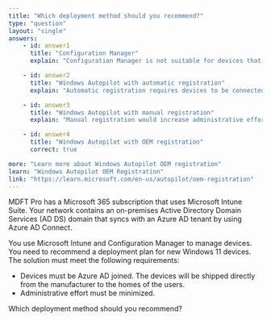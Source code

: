 ```yaml
---
title: "Which deployment method should you recommend?"
type: "question"
layout: "single"
answers:
    - id: answer1
      title: "Configuration Manager"
      explain: "Configuration Manager is not suitable for devices that are shipped directly to users' homes."

    - id: answer2
      title: "Windows Autopilot with automatic registration"
      explain: "Automatic registration requires devices to be connected to the corporate network, but the devices will be shipped directly from the manufacturer to the homes of the users."

    - id: answer3
      title: "Windows Autopilot with manual registration"
      explain: "Manual registration would increase administrative effort."

    - id: answer4
      title: "Windows Autopilot with OEM registration"
      correct: true

more: "Learn more about Windows Autopilot OEM registration"
learn: "Windows Autopilot OEM Registration"
link: "https://learn.microsoft.com/en-us/autopilot/oem-registration"
---
```

MDFT Pro has a Microsoft 365 subscription that uses Microsoft Intune Suite. Your network contains an on-premises Active Directory Domain Services (AD DS) domain that syncs with an Azure AD tenant by using Azure AD Connect.

You use Microsoft Intune and Configuration Manager to manage devices. You need to recommend a deployment plan for new Windows 11 devices. The solution must meet the following requirements:

- Devices must be Azure AD joined. The devices will be shipped directly from the manufacturer to the homes of the users.
- Administrative effort must be minimized.

Which deployment method should you recommend?
